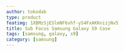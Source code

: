 ```yaml
---
author: tokodab
type: product
featimg: 1XBMzSjESlmNF6vhf-yS4FxAKKnizjNv5
title: Sub Focus Samsung Galaxy S9 Case
tags: [samsung, galaxy, s9]
category: [samsung]
---
```

